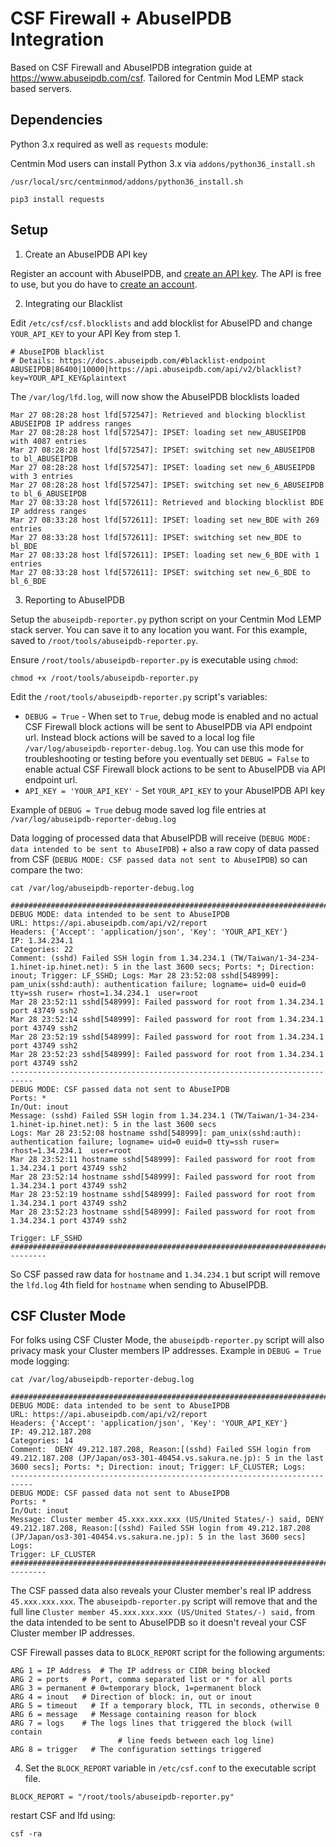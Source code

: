 # CSF Firewall + AbuseIPDB Integration

Based on CSF Firewall and AbuseIPDB integration guide at https://www.abuseipdb.com/csf. Tailored for Centmin Mod LEMP stack based servers.

## Dependencies

Python 3.x required as well as `requests` module:


Centmin Mod users can install Python 3.x via `addons/python36_install.sh`

```
/usr/local/src/centminmod/addons/python36_install.sh
```
```
pip3 install requests
```

## Setup

1. Create an AbuseIPDB API key

Register an account with AbuseIPDB, and [create an API key](https://www.abuseipdb.com/account/api). The API is free to use, but you do have to [create an account](https://www.abuseipdb.com/register).

2. Integrating our Blacklist

Edit `/etc/csf/csf.blocklists` and add blocklist for AbuseIPD and change `YOUR_API_KEY` to your API Key from step 1.

```
# AbuseIPDB blacklist
# Details: https://docs.abuseipdb.com/#blacklist-endpoint
ABUSEIPDB|86400|10000|https://api.abuseipdb.com/api/v2/blacklist?key=YOUR_API_KEY&plaintext
```

The `/var/log/lfd.log`, will now show the AbuseIPDB blocklists loaded

```
Mar 27 08:28:28 host lfd[572547]: Retrieved and blocking blocklist ABUSEIPDB IP address ranges
Mar 27 08:28:28 host lfd[572547]: IPSET: loading set new_ABUSEIPDB with 4087 entries
Mar 27 08:28:28 host lfd[572547]: IPSET: switching set new_ABUSEIPDB to bl_ABUSEIPDB
Mar 27 08:28:28 host lfd[572547]: IPSET: loading set new_6_ABUSEIPDB with 3 entries
Mar 27 08:28:28 host lfd[572547]: IPSET: switching set new_6_ABUSEIPDB to bl_6_ABUSEIPDB
Mar 27 08:33:28 host lfd[572611]: Retrieved and blocking blocklist BDE IP address ranges
Mar 27 08:33:28 host lfd[572611]: IPSET: loading set new_BDE with 269 entries
Mar 27 08:33:28 host lfd[572611]: IPSET: switching set new_BDE to bl_BDE
Mar 27 08:33:28 host lfd[572611]: IPSET: loading set new_6_BDE with 1 entries
Mar 27 08:33:28 host lfd[572611]: IPSET: switching set new_6_BDE to bl_6_BDE
```

3. Reporting to AbuseIPDB

Setup the `abuseipdb-reporter.py` python script on your Centmin Mod LEMP stack server. You can save it to any location you want. For this example, saved to `/root/tools/abuseipdb-reporter.py`.

Ensure `/root/tools/abuseipdb-reporter.py` is executable using `chmod`:

```
chmod +x /root/tools/abuseipdb-reporter.py
```

Edit the `/root/tools/abuseipdb-reporter.py` script's variables:

* `DEBUG = True` - When set to `True`, debug mode is enabled and no actual CSF Firewall block actions will be sent to AbuseIPDB via API endpoint url. Instead block actions will be saved to a local log file `/var/log/abuseipdb-reporter-debug.log`. You can use this mode for troubleshooting or testing before you eventually set `DEBUG = False` to enable actual CSF Firewall block actions to be sent to AbuseIPDB via API endpoint url.
* `API_KEY = 'YOUR_API_KEY'` - Set `YOUR_API_KEY` to your AbuseIPDB API key

Example of `DEBUG = True` debug mode saved log file entries at `/var/log/abuseipdb-reporter-debug.log` 

Data logging of processed data that AbuseIPDB will receive (`DEBUG MODE: data intended to be sent to AbuseIPDB`) + also a raw copy of data passed from CSF (`DEBUG MODE: CSF passed data not sent to AbuseIPDB`) so can compare the two:

```
cat /var/log/abuseipdb-reporter-debug.log

############################################################################
DEBUG MODE: data intended to be sent to AbuseIPDB
URL: https://api.abuseipdb.com/api/v2/report
Headers: {'Accept': 'application/json', 'Key': 'YOUR_API_KEY'}
IP: 1.34.234.1
Categories: 22
Comment: (sshd) Failed SSH login from 1.34.234.1 (TW/Taiwan/1-34-234-1.hinet-ip.hinet.net): 5 in the last 3600 secs; Ports: *; Direction: inout; Trigger: LF_SSHD; Logs: Mar 28 23:52:08 sshd[548999]: pam_unix(sshd:auth): authentication failure; logname= uid=0 euid=0 tty=ssh ruser= rhost=1.34.234.1  user=root
Mar 28 23:52:11 sshd[548999]: Failed password for root from 1.34.234.1 port 43749 ssh2
Mar 28 23:52:14 sshd[548999]: Failed password for root from 1.34.234.1 port 43749 ssh2
Mar 28 23:52:19 sshd[548999]: Failed password for root from 1.34.234.1 port 43749 ssh2
Mar 28 23:52:23 sshd[548999]: Failed password for root from 1.34.234.1 port 43749 ssh2
---------------------------------------------------------------------------
DEBUG MODE: CSF passed data not sent to AbuseIPDB
Ports: *
In/Out: inout
Message: (sshd) Failed SSH login from 1.34.234.1 (TW/Taiwan/1-34-234-1.hinet-ip.hinet.net): 5 in the last 3600 secs
Logs: Mar 28 23:52:08 hostname sshd[548999]: pam_unix(sshd:auth): authentication failure; logname= uid=0 euid=0 tty=ssh ruser= rhost=1.34.234.1  user=root
Mar 28 23:52:11 hostname sshd[548999]: Failed password for root from 1.34.234.1 port 43749 ssh2
Mar 28 23:52:14 hostname sshd[548999]: Failed password for root from 1.34.234.1 port 43749 ssh2
Mar 28 23:52:19 hostname sshd[548999]: Failed password for root from 1.34.234.1 port 43749 ssh2
Mar 28 23:52:23 hostname sshd[548999]: Failed password for root from 1.34.234.1 port 43749 ssh2

Trigger: LF_SSHD
############################################################################
--------
```

So CSF passed raw data for `hostname` and `1.34.234.1` but script will remove the `lfd.log` 4th field for `hostname` when sending to AbuseIPDB.

## CSF Cluster Mode

For folks using CSF Cluster Mode, the `abuseipdb-reporter.py` script will also privacy mask your Cluster members IP addresses. Example in `DEBUG = True` mode logging:

```
cat /var/log/abuseipdb-reporter-debug.log

############################################################################
DEBUG MODE: data intended to be sent to AbuseIPDB
URL: https://api.abuseipdb.com/api/v2/report
Headers: {'Accept': 'application/json', 'Key': 'YOUR_API_KEY'}
IP: 49.212.187.208
Categories: 14
Comment:  DENY 49.212.187.208, Reason:[(sshd) Failed SSH login from 49.212.187.208 (JP/Japan/os3-301-40454.vs.sakura.ne.jp): 5 in the last 3600 secs]; Ports: *; Direction: inout; Trigger: LF_CLUSTER; Logs: 
---------------------------------------------------------------------------
DEBUG MODE: CSF passed data not sent to AbuseIPDB
Ports: *
In/Out: inout
Message: Cluster member 45.xxx.xxx.xxx (US/United States/-) said, DENY 49.212.187.208, Reason:[(sshd) Failed SSH login from 49.212.187.208 (JP/Japan/os3-301-40454.vs.sakura.ne.jp): 5 in the last 3600 secs]
Logs:  
Trigger: LF_CLUSTER
############################################################################
--------
```

The CSF passed data also reveals your Cluster member's real IP address `45.xxx.xxx.xxx`. The `abuseipdb-reporter.py` script will remove that and the full line `Cluster member 45.xxx.xxx.xxx (US/United States/-) said,` from the data intended to be sent to AbuseIPDB so it doesn't reveal your CSF Cluster member IP addresses.

CSF Firewall passes data to `BLOCK_REPORT` script for the following arguments:

```
ARG 1 = IP Address  # The IP address or CIDR being blocked
ARG 2 = ports   # Port, comma separated list or * for all ports
ARG 3 = permanent # 0=temporary block, 1=permanent block
ARG 4 = inout   # Direction of block: in, out or inout
ARG 5 = timeout   # If a temporary block, TTL in seconds, otherwise 0
ARG 6 = message   # Message containing reason for block
ARG 7 = logs    # The logs lines that triggered the block (will contain
                        # line feeds between each log line)
ARG 8 = trigger   # The configuration settings triggered
```

4. Set the `BLOCK_REPORT` variable in `/etc/csf.conf` to the executable script file.

```
BLOCK_REPORT = "/root/tools/abuseipdb-reporter.py"
```

restart CSF and lfd using:

```
csf -ra
```

